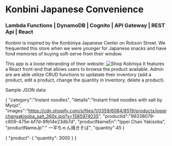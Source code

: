 # Konbini Japanese Convenience

### Lambda Functions | DynamoDB | Cognito | API Gateway | REST Api | React

Konbini is inspired by the Konbiniya Japanese Center on Robson Street. We frequented this store when we were younger for Japanese snacks and have fond memories of buying soft-serve from their window.

This app is a loose rebranding of their website: ![Shop Kobiniya](https://shop.konbiniya.com/)
It features a React front-end that allows users to browse the product available. Admin are are able utilize CRUD functions to updatate their inventory (add a product, edit a product, change the quantity in inventory, delete a product).

Sample JSON data:

{
"category":"Instant noodles",
"details":"Instant fried noodles with salt by Myojo",
"images":"https://cdn.shopify.com/s/files/1/0359/6084/8519/products/ippeichanyakisoba_salt_360x.jpg?v=1585974035",
"productId":"99338079-c809-475e-bf7d-8fb14e23db7d",
"productNameEn":"Ippei Chan Yakisoba",
"productNameJp":" 一平ちゃん焼きそば",
"quantity":45
}

{
"product": {
"quantity": 3000
}
}

